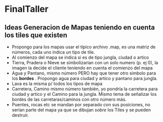 # FinalTaller


## Ideas Generacion de Mapas teniendo en cuenta los tiles que existen ##
* Propongo para los mapas usar el típico archivo .map, es una matriz de números, cada uno índica un tipo de tile.
* Al comienzo del mapa se indica si es de tipo jungla, ciudad o artico
* Tierra, Pradera o Nieve se simbolizarían con un solo numero (p. ej 0), la imagen la decide el cliente teniendo en cuenta el comienzo del mapa
* Agua y Pantano, mismo número PERO hay que tener otro simbolo para los __bordes__ . Propongo agua para ciudad y artico y pantano para jungla.
* Lava es la misma p/ todos los tipos de mapa
* Carretera, Camino mismo número también, yo pondría la carretera para ciudad y artico y el Camino para la jungla. Mismo tema de señalizar los bordes de las carretaras/caminos con otro número más.
* Puentes, rocas etc se mandan por separado con sus posiciones, no serían parte del mapa ya que se dibujan *sobre* los Tiles y se pueden destruir.
